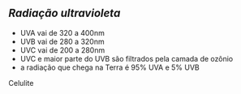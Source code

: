 ## ***Radiação ultravioleta***


- UVA vai de 320 a 400nm  
- UVB vai de 280 a 320nm  
- UVC vai de 200 a 280nm  
- UVC e maior parte do UVB são filtrados pela camada de ozônio  
- a radiação que chega na Terra é 95% UVA e 5% UVB

Celulite

